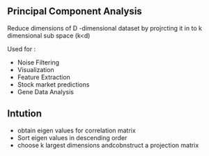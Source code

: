 ## Principal Component Analysis ##


Reduce dimensions of D -dimensional dataset by projrcting it in to k dimensional sub space (k<d)

Used for :

* Noise Filtering
* Visualization
* Feature Extraction
* Stock market predictions
* Gene Data Analysis

## Intution ##

* obtain eigen values for correlation matrix
* Sort eigen values in descending order
* choose k largest dimensions andcobnstruct a projection matrix



